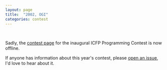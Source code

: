 ```yaml
---
layout: page
title:  "2002, OGI"
categories: contest
---
```

&nbsp;

Sadly, the [contest page](http://icfpcontest.cse.ogi.edu/) for the
inaugural ICFP Programming Contest is now offline.

If anyone has information about this year's contest, please [open an issue](https://github.com/icfpcontest/icfpcontest.github.io/issues), I'd love
to hear about it.
